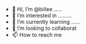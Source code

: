 - 👋 Hi, I’m @biilee .....
- 👀 I’m interested in .........
- 🌱 I’m currently learning ......
- 💞️ I’m looking to collaborat
- 📫 How to reach me 

<!---
biilee/biilee is a ✨ special ✨ repository because its `README.md` (this file) appears on your GitHub profile.
You can click the Preview link to take a look at your changes.
--->
